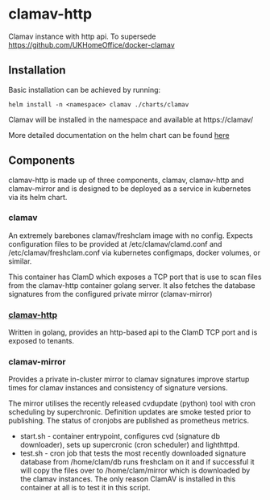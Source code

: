 # clamav-http
Clamav instance with http api. To supersede https://github.com/UKHomeOffice/docker-clamav


## Installation

Basic installation can be achieved by running:

```
helm install -n <namespace> clamav ./charts/clamav
```

Clamav will be installed in the namespace and available at https://clamav/

More detailed documentation on the helm chart can be found [here](/charts/clamav/README.md)

## Components

clamav-http is made up of three components, clamav, clamav-http and clamav-mirror and is designed to be deployed as a service in kubernetes via its helm chart.

### clamav

An extremely barebones clamav/freshclam image with no config. Expects configuration files to be provided at /etc/clamav/clamd.conf and /etc/clamav/freshclam.conf via kubernetes configmaps, docker volumes, or similar.

This container has ClamD which exposes a TCP port that is use to scan files from the clamav-http container golang server.
It also fetches the database signatures from the configured private mirror (clamav-mirror)

### [clamav-http](/clamav-http/README.md)

Written in golang, provides an http-based api to the ClamD TCP port and is exposed to tenants.

### clamav-mirror

Provides a private in-cluster mirror to clamav signatures improve startup times for clamav instances and consistency of signature versions.

The mirror utilises the recently released cvdupdate (python) tool with cron scheduling by superchronic. Definition updates are smoke tested prior to publishing. The status of cronjobs are published as prometheus metrics.
- start.sh - container entrypoint, configures cvd (signature db downloader), sets up supercronic (cron scheduler) and lighthttpd.
- test.sh - cron job that tests the most recently downloaded signature database from /home/clam/db runs freshclam on it and if successful it will copy the files over to /home/clam/mirror which is downloaded by the clamav instances. The only reason ClamAV is installed in this container at all is to test it in this script.

